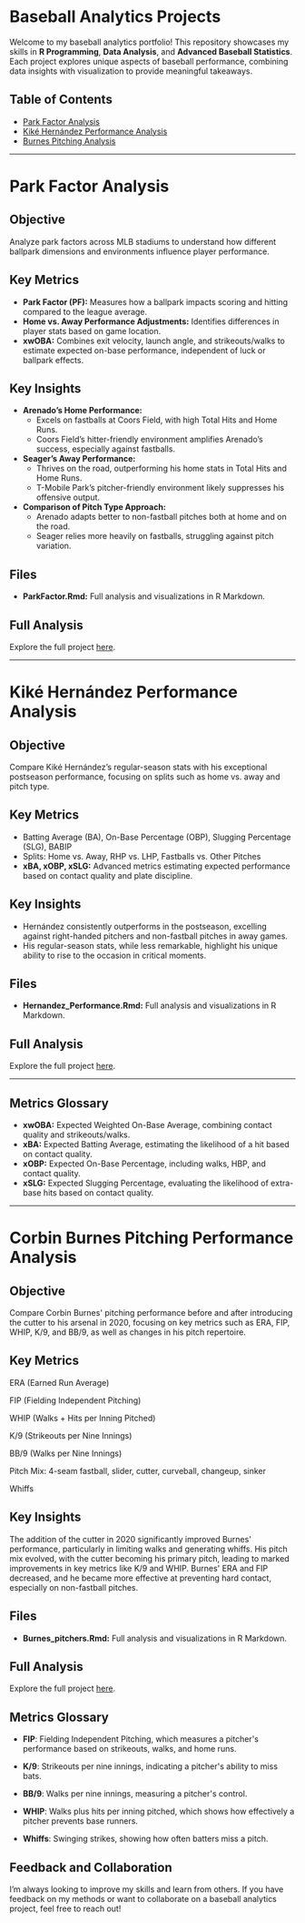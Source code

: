 # Baseball Analytics Projects  

Welcome to my baseball analytics portfolio! This repository showcases my skills in **R Programming**, **Data Analysis**, and **Advanced Baseball Statistics**. Each project explores unique aspects of baseball performance, combining data insights with visualization to provide meaningful takeaways.  

## Table of Contents  
- [Park Factor Analysis](#park-factor-analysis)  
- [Kiké Hernández Performance Analysis](#kiké-hernández-performance-analysis)  
- [Burnes Pitching Analysis](#burnes-pitchers-analysis)

---

# Park Factor Analysis  

## Objective  
Analyze park factors across MLB stadiums to understand how different ballpark dimensions and environments influence player performance.  

## Key Metrics  
- **Park Factor (PF):** Measures how a ballpark impacts scoring and hitting compared to the league average.  
- **Home vs. Away Performance Adjustments:** Identifies differences in player stats based on game location.  
- **xwOBA:** Combines exit velocity, launch angle, and strikeouts/walks to estimate expected on-base performance, independent of luck or ballpark effects.  

## Key Insights  
- **Arenado’s Home Performance:**  
  - Excels on fastballs at Coors Field, with high Total Hits and Home Runs.  
  - Coors Field’s hitter-friendly environment amplifies Arenado’s success, especially against fastballs.  
- **Seager’s Away Performance:**  
  - Thrives on the road, outperforming his home stats in Total Hits and Home Runs.  
  - T-Mobile Park’s pitcher-friendly environment likely suppresses his offensive output.  
- **Comparison of Pitch Type Approach:**  
  - Arenado adapts better to non-fastball pitches both at home and on the road.  
  - Seager relies more heavily on fastballs, struggling against pitch variation.  

## Files  
- **ParkFactor.Rmd:** Full analysis and visualizations in R Markdown.  

## Full Analysis  
Explore the full project [here](https://jasonwee2024.github.io/Baseball_Analysis_Projects/ParkFactor/ParkFactor.html).  

---

# Kiké Hernández Performance Analysis  

## Objective  
Compare Kiké Hernández’s regular-season stats with his exceptional postseason performance, focusing on splits such as home vs. away and pitch type.  

## Key Metrics  
- Batting Average (BA), On-Base Percentage (OBP), Slugging Percentage (SLG), BABIP  
- Splits: Home vs. Away, RHP vs. LHP, Fastballs vs. Other Pitches  
- **xBA, xOBP, xSLG:** Advanced metrics estimating expected performance based on contact quality and plate discipline.  

## Key Insights  
- Hernández consistently outperforms in the postseason, excelling against right-handed pitchers and non-fastball pitches in away games.  
- His regular-season stats, while less remarkable, highlight his unique ability to rise to the occasion in critical moments.  

## Files  
- **Hernandez_Performance.Rmd:** Full analysis and visualizations in R Markdown.  

## Full Analysis  
Explore the full project [here](https://jasonwee2024.github.io/Baseball_Analysis_Projects/Hernandez%20Performance/Hernandez_performance.html).  

---

## Metrics Glossary  
- **xwOBA:** Expected Weighted On-Base Average, combining contact quality and strikeouts/walks.  
- **xBA:** Expected Batting Average, estimating the likelihood of a hit based on contact quality.  
- **xOBP:** Expected On-Base Percentage, including walks, HBP, and contact quality.  
- **xSLG:** Expected Slugging Percentage, evaluating the likelihood of extra-base hits based on contact quality.  

---


# Corbin Burnes Pitching Performance Analysis

## Objective
Compare Corbin Burnes' pitching performance before and after introducing the cutter to his arsenal in 2020, focusing on key metrics such as ERA, FIP, WHIP, K/9, and BB/9, as well as changes in his pitch repertoire.

## Key Metrics
ERA (Earned Run Average)

FIP (Fielding Independent Pitching)

WHIP (Walks + Hits per Inning Pitched)

K/9 (Strikeouts per Nine Innings)

BB/9 (Walks per Nine Innings)

Pitch Mix: 4-seam fastball, slider, cutter, curveball, changeup, sinker

Whiffs

## Key Insights
The addition of the cutter in 2020 significantly improved Burnes' performance, particularly in limiting walks and generating whiffs.
His pitch mix evolved, with the cutter becoming his primary pitch, leading to marked improvements in key metrics like K/9 and WHIP.
Burnes' ERA and FIP decreased, and he became more effective at preventing hard contact, especially on non-fastball pitches.

## Files
- **Burnes_pitchers.Rmd:** Full analysis and visualizations in R Markdown.

## Full Analysis
Explore the full project [here](https://jasonwee2024.github.io/Baseball_Analysis_Projects/Burnes%20Cutter/Burnes_pitchers.html).  

## Metrics Glossary
- **FIP**: Fielding Independent Pitching, which measures a pitcher's performance based on strikeouts, walks, and home runs.

- **K/9**: Strikeouts per nine innings, indicating a pitcher's ability to miss bats.

- **BB/9**: Walks per nine innings, measuring a pitcher's control.

- **WHIP**: Walks plus hits per inning pitched, which shows how effectively a pitcher prevents base runners.

- **Whiffs**: Swinging strikes, showing how often batters miss a pitch.

## Feedback and Collaboration  
I’m always looking to improve my skills and learn from others. If you have feedback on my methods or want to collaborate on a baseball analytics project, feel free to reach out!  
